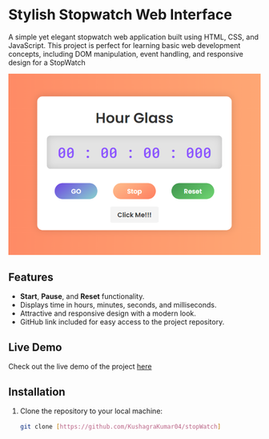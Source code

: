 # Stylish Stopwatch Web Interface

A simple yet elegant stopwatch web application built using HTML, CSS, and JavaScript. This project is perfect for learning basic web development concepts, including DOM manipulation, event handling, and responsive design for a StopWatch

![Stopwatch Screenshot](image.png)

## Features

- **Start**, **Pause**, and **Reset** functionality.
- Displays time in hours, minutes, seconds, and milliseconds.
- Attractive and responsive design with a modern look.
- GitHub link included for easy access to the project repository.

## Live Demo

Check out the live demo of the project [here](https://kushagrakumar04.github.io/stopWatch/)

## Installation

1. Clone the repository to your local machine:

   ```bash
   git clone [https://github.com/KushagraKumar04/stopWatch]
